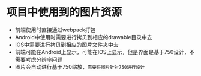 # 项目中使用到的图片资源
* 前端使用时直接通过webpack打包
* Android中使用时需要进行拷贝到相应的drawable目录中去
* IOS中需要进行拷贝到相应的图片文件夹中去
* 前端可能在Android上显示，可能在IOS上显示，但是界面是基于750设计，不需要考虑分辨率问题
* 图片会自动进行基于750缩放，`需要将图片针对750进行设计`